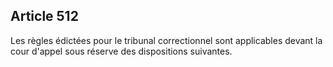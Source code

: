 Article 512
----
Les règles édictées pour le tribunal correctionnel sont applicables devant la
cour d'appel sous réserve des dispositions suivantes.
